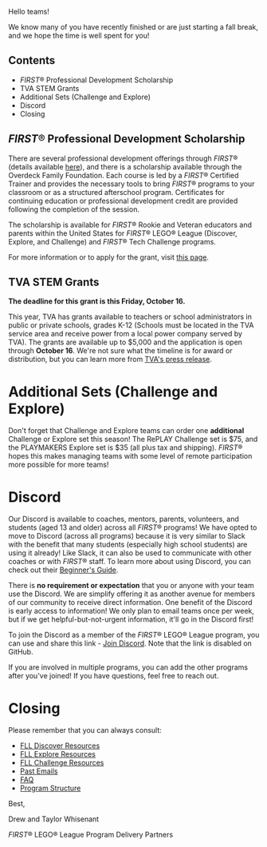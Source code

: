 Hello teams!

We know many of you have recently finished or are just starting a fall break, and we hope the time is well spent for you!

## Contents

- *FIRST*® Professional Development Scholarship
- TVA STEM Grants
- Additional Sets (Challenge and Explore)
- Discord
- Closing

## *FIRST*® Professional Development Scholarship

There are several professional development offerings through *FIRST*® (details available [here](https://www.firstinspires.org/community/educators/professional-development)), and there is a scholarship available through the Overdeck Family Foundation. Each course is led by a *FIRST*® Certified Trainer and provides the necessary tools to bring *FIRST*® programs to your classroom or as a structured afterschool program. Certificates for continuing education or professional development credit are provided following the completion of the session. 

The scholarship is available for *FIRST*® Rookie and Veteran educators and parents within the United States for *FIRST*® LEGO® League (Discover, Explore, and Challenge) and *FIRST*® Tech Challenge programs. 

For more information or to apply for the grant, visit [this page](https://usfirst.submittable.com/submit/176117/2020-overdeck-family-foundation-scholarship-for-first-professional-development).


## TVA STEM Grants

**The deadline for this grant is this Friday, October 16.**

This year, TVA has grants available to teachers or school administrators in public or private schools, grades K-12 (Schools must be located in the TVA service area and receive power from a local power company served by TVA). The grants are available up to \$5,000 and the application is open through **October 16**. We're not sure what the timeline is for award or distribution, but you can learn more from [TVA's press release](https://www.tva.com/newsroom/press-releases/stem-grant-opportunity-for-k-12-tennessee-valley-educators-now-open).


# Additional Sets (Challenge and Explore)

Don't forget that Challenge and Explore teams can order one **additional** Challenge or Explore set this season! The RePLAY Challenge set is \$75, and the PLAYMAKERS Explore set is \$35 (all plus tax and shipping). *FIRST*® hopes this makes managing teams with some level of remote participation more possible for more teams!


# Discord

Our Discord is available to coaches, mentors, parents, volunteers, and students (aged 13 and older) across all *FIRST*® programs! We have opted to move to Discord (across all programs) because it is very similar to Slack with the benefit that many students (especially high school students) are using it already! Like Slack, it can also be used to communicate with other coaches or with *FIRST*® staff. To learn more about using Discord, you can check out their [Beginner's Guide](https://support.discord.com/hc/en-us/articles/360045138571).

There is **no requirement or expectation** that you or anyone with your team use the Discord. We are simplify offering it as another avenue for members of our community to receive direct information. One benefit of the Discord is early access to information! We only plan to email teams once per week, but if we get helpful-but-not-urgent information, it'll go in the Discord first!
 
To join the Discord as a member of the *FIRST*® LEGO® League program, you can use and share this link - [Join Discord](). Note that the link is disabled on GitHub.
 
If you are involved in multiple programs, you can add the other programs after you've joined! If you have questions, feel free to reach out.


# Closing

Please remember that you can always consult:

- [FLL Discover Resources](https://github.com/drewwhis/first-in-alabama/blob/main/2020-2021/discover)
- [FLL Explore Resources](https://github.com/drewwhis/first-in-alabama/blob/main/2020-2021/explore)
- [FLL Challenge Resources](https://github.com/drewwhis/first-in-alabama/tree/master/2020-2021/challenge)
- [Past Emails](https://github.com/drewwhis/first-in-alabama/tree/master/2020-2021/email-blasts)
- [FAQ](https://github.com/drewwhis/first-in-alabama/wiki/Frequently-Asked-Questions)
- [Program Structure](https://github.com/drewwhis/first-in-alabama/tree/master/2020-2021/program-structure.md)


Best,

Drew and Taylor Whisenant

*FIRST*® LEGO® League Program Delivery Partners
